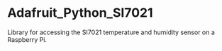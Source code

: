 # Adafruit_Python_SI7021
Library for accessing the SI7021 temperature and humidity sensor on a Raspberry Pi.
